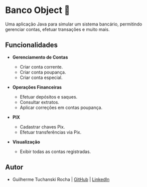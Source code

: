 # Banco Object 🏦

Uma aplicação Java para simular um sistema bancário, permitindo gerenciar contas, efetuar transações e muito mais.

## Funcionalidades

- **Gerenciamento de Contas**
  - Criar conta corrente.
  - Criar conta poupança.
  - Criar conta especial.

- **Operações Financeiras**
  - Efetuar depósitos e saques.
  - Consultar extratos.
  - Aplicar correções em contas poupança.

- **PIX**
  - Cadastrar chaves Pix.
  - Efetuar transferências via Pix.

- **Visualização**
  - Exibir todas as contas registradas.

## Autor

- Guilherme Tuchanski Rocha | [GitHub](https://github.com/tuchanski) | [LinkedIn](https://www.linkedin.com/in/tuchanski/)
